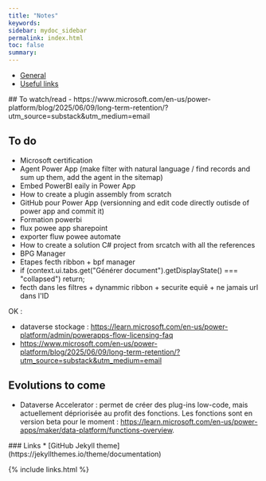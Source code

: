 ```yaml
---
title: "Notes"
keywords:
sidebar: mydoc_sidebar
permalink: index.html
toc: false
summary:
---
```


<ul id="profileTabs" class="nav nav-tabs">
    <li class="active"><a class="noCrossRef" href="#general" data-toggle="tab">General</a></li>
    <li><a class="noCrossRef" href="#useful-links" data-toggle="tab">Useful links</a></li>
</ul>
  <div class="tab-content">
<div role="tabpanel" class="tab-pane active" id="general" markdown="1">
## To watch/read
- https://www.microsoft.com/en-us/power-platform/blog/2025/06/09/long-term-retention/?utm_source=substack&utm_medium=email

## To do
* Microsoft certification
* Agent Power App (make filter with natural language / find records and sum up them, add the agent in the sitemap)
* Embed PowerBI eaily in Power App
* How to create a plugin assembly from scratch
* GitHub pour Power App (versionning and edit code directly outisde of power app and commit it)
* Formation powerbi
* flux powee app sharepoint
* exporter fluw powee automate
* How to create a solution C# project from srcatch with all the references
* BPG Manager
* Etapes fecth ribbon + bpf manager
* if (context.ui.tabs.get("Générer document").getDisplayState() === "collapsed") return;
* fecth dans les filtres + dynammic ribbon + securite equiê + ne jamais url dans l'ID

OK  :
- dataverse stockage : https://learn.microsoft.com/en-us/power-platform/admin/powerapps-flow-licensing-faq
- https://www.microsoft.com/en-us/power-platform/blog/2025/06/09/long-term-retention/?utm_source=substack&utm_medium=email


## Evolutions to come
- Dataverse Accelerator : permet de créer des plug-ins low-code, mais actuellement dépriorisée au profit des fonctions. Les fonctions sont en version beta pour le moment : https://learn.microsoft.com/en-us/power-apps/maker/data-platform/functions-overview.
</div>

<div role="tabpanel" class="tab-pane" id="useful-links" markdown="1">
### Links
* [GitHub Jekyll theme](https://jekyllthemes.io/theme/documentation)
</div>
</div>

{% include links.html %}

